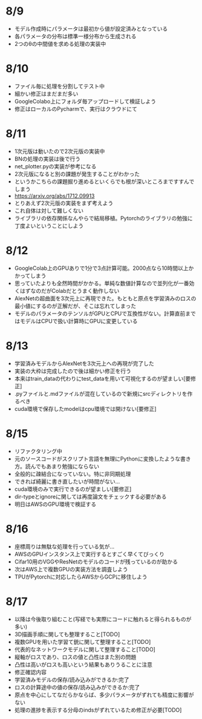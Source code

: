 # 8/9
- モデル作成時にパラメータは最初から値が設定済みとなっている
- 各パラメータの分布は標準一様分布から生成される
- 2つのθの中間値を求める処理の実装中

# 8/10
- ファイル毎に処理を分割してテスト中
- 細かい修正はまだまだ多い
- GoogleColabo上にフォルダ毎アップロードして検証しよう
- 修正はローカルのPycharmで、実行はクラウドにて

# 8/11
- 1次元版は動いたので2次元版の実装中
- BNの処理の実装は後で行う
- net_plotter.pyの実装が参考になる
- 2次元版になると別の課題が発生することがわかった
- というかこちらの課題掘り進めるといくらでも根が深いところまですすんでしまう
- https://arxiv.org/abs/1712.09913
- とりあえず2次元版の実装をまず考えよう
- これ自体は対して難しくない
- ライブラリの依存関係なんやらで結局移植。Pytorchのライブラリの勉強に丁度よいということにしよう

# 8/12
- GoogleColab上のGPUありで1分で3点計算可能。2000点なら10時間以上かかってしまう
- 思っていたよりも全然時間がかかる。単純な数値計算なので並列化が一番効くはずなのだがColabだとうまく動作しない
- AlexNetの超曲面を3次元上に再現できた。もともと原点を学習済みのロスの最小値にするのが正解だが、そこは忘れてしまった
- モデルのパラメータのテンソルがGPUとCPUで互換性がない。計算直前まではモデルはCPUで扱い計算時にGPUに変更している

# 8/13
- 学習済みモデルからAlexNetを3次元上への再現が完了した
- 実装の大枠は完成したので後は細かい修正を行う
- 本来はtrain_dataの代わりにtest_dataを用いて可視化するのが望ましい[要修正]
- .pyファイルと.mdファイルが混在しているので新規にsrcディレクトリを作るべき
- cuda環境で保存したmodelはcpu環境では開けない[要修正]

# 8/15
- リファクタリング中
- 元のソースコードがスクリプト言語を無理にPythonに変換したような書き方。読んでもあまり勉強にならない
- 全般的に疎結合になっていない。特に非同期処理
- できれば綺麗に書き直したいが時間がない...
- cuda環境のみで実行できるのが望ましい[要修正]
- dir-typeとignoreに関しては再度論文をチェックする必要がある
- 明日はAWSのGPU環境で検証する

# 8/16
- 座標周りは無駄な処理を行っている気が...
- AWSのGPUインスタンス上で実行するとすごく早くてびっくり
- Cifar10用のVGGやResNetのモデルのコードが残っているのが助かる
- 次はAWS上で複数GPUの実装方法を調査しよう
- TPUがPytorchに対応したらAWSからGCPに移住しよう

# 8/17
- 以降は今後取り組むこと(写経でも実際にコードに触れると得られるものが多い)
- 3D描画手順に関しても整理すること[TODO]
- 複数GPUを用いた学習て銃に関して整理すること[TODO]
- 代表的なネットワークモデルに関して整理すること[TODO]
- 縦軸がロスであり、ロスの値と凸性はまた別の問題
- 凸性は高いがロスも高いという結果もありうることに注意
- 修正確認内容
- 学習済みモデルの保存/読み込みができるか:完了
- ロスの計算途中の値の保存/読み込みができるか:完了
- 原点を中心にしてなだらかならば、多少パラメータがずれても精度に影響がない
- 処理の進捗を表示する分母のindsがずれているため修正が必要[TODO]